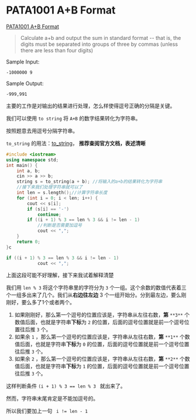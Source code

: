 # PATA1001 A+B Format

[PATA1001 A+B Format](https://pintia.cn/problem-sets/994805342720868352/problems/994805528788582400)

> Calculate a+b and output the sum in standard format -- that is, the digits must be separated into groups of three by commas (unless there are less than four digits)



Sample Input:

`-1000000 9`

Sample Output:

`-999,991`



主要的工作是对输出的结果进行处理，怎么样使得逗号正确的分隔是关键。

我们可以使用 ` to string ` 将 ` A+B ` 的数字结果转化为字符串。

按照题意去用逗号分隔字符串。

`to_string` 的用法：[to_string](http://www.cplusplus.com/reference/string/to_string/)， **推荐查阅官方文档，表述清晰**

```cpp
#include <iostream>
using namespace std;
int main() {
    int a, b;
    cin >> a >> b;
    string s = to_string(a + b); //将输入的a+b的结果转化为字符串
    //接下来我们处理字符串就可以了
    int len = s.length();//计算字符串长度
    for (int i = 0; i < len; i++) {
        cout << s[i];
        if (s[i] == '-')
            continue;
        if ((i + 1) % 3 == len % 3 && i != len - 1)
            //判断是否需要加逗号
            cout << ",";
    } 
    return 0;
}c
```



```cpp
if ((i + 1) % 3 == len % 3 && i != len - 1)        
            cout << ",";
```

上面这段可能不好理解，接下来我试着解释清楚

我们用 `len % 3` 将这个字符串里的字符分为 `3` 个一组。这个余数的数值代表着三个一组多出来了几个。我们从**右边往左边** 3 个一组开始分。分到最左边，要么刚刚好，要么多了1个或者两个。

1. 如果刚刚好，那么第一个逗号的位置应该是，字符串从左往右数，**第** `**3**` 个数值后面，也就是字符串**下标**为 `2` 的位置，后面的逗号位置就是前一个逗号位置往后推 `3` 个。
2. 如果余 `1` ，那么第一个逗号的位置应该是，字符串从左往右数，**第** `**1**` 个数值后面，也就是字符串**下标**为 `0` 的位置，后面的逗号位置就是前一个逗号位置往后推 `3` 个。
3. 如果余 `2` ，那么第一个逗号的位置应该是，字符串从左往右数，**第** `**2**` 个数值后面，也就是字符串**下标**为 `1` 的位置，后面的逗号位置就是前一个逗号位置往后推 `3` 个。

这样判断条件 `(i + 1) % 3 == len % 3 ` 就出来了。

然而，字符串末尾肯定是不能加逗号的。

所以我们要加上一句 ` i != len - 1` 